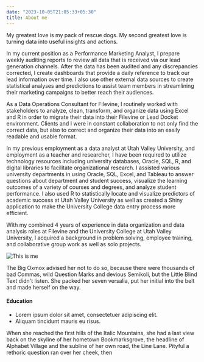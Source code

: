 ```yaml
---
date: "2023-10-05T21:05:33+05:30"
title: About me
---
```


My greatest love is my pack of rescue dogs. My second greatest love is turning data into useful insights and actions.

In my current position as a Performance Marketing Analyst, I prepare weekly auditing reports to review all data that is received via our lead generation channels. After the data has been audited and any discrepancies corrected, I create dashboards that provide a daily reference to track our lead information over time. I also use other external data sources to create statistical analyses and predictions to assist team members in streamlining their marketing campaigns to better reach their audiences.

As a Data Operations Consultant for Filevine, I routinely worked with stakeholders to analyze, clean, transform, and organize data using Excel and R in order to migrate their data into their Filevine or Lead Docket environment. Clients and I were in constant collaboration to not only find the correct data, but also to correct and organize their data into an easily readable and usable format.

In my previous employment as a data analyst at Utah Valley University, and employment as a teacher and researcher, I have been required to utilize technology resources including university databases, Oracle, SQL, R, and digital libraries to facilitate organizational research. I assisted various university departments in using Oracle, SQL, Excel, and Tableau to answer questions about department and student success, visualize the learning outcomes of a variety of courses and degrees, and analyze student performance. I also used R to statistically locate and visualize predictors of academic success at Utah Valley University as well as created a Shiny application to make the University College data entry process more efficient.

With my combined 4 years of experience in data organization and data analysis roles at Filevine and the University College at Utah Valley University, I acquired a background in problem solving, employee training, and collaborative group work as well as solo projects.


![This is me][1]

The Big Oxmox advised her not to do so, because there were thousands of bad Commas, wild Question Marks and devious Semikoli, but the Little Blind Text didn't listen. She packed her seven versalia, put her initial into the belt and made herself on the way.

#### Education

* Lorem ipsum dolor sit amet, consectetuer adipiscing elit.
* Aliquam tincidunt mauris eu risus.

When she reached the first hills of the Italic Mountains, she had a last view back on the skyline of her hometown Bookmarksgrove, the headline of Alphabet Village and the subline of her own road, the Line Lane. Pityful a rethoric question ran over her cheek, then

[1]: /img/about.jpg
